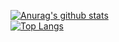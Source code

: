 [![Anurag's github stats](https://github-readme-stats.vercel.app/api?username=Linlaose&theme=gruvbox)](https://github.com/Linlaose/github-readme-stats)  
[![Top Langs](https://github-readme-stats.vercel.app/api/top-langs/?username=Linlaose&layout=compact&theme=gruvbox)](https://github.com/Linlaose/github-readme-stats)
